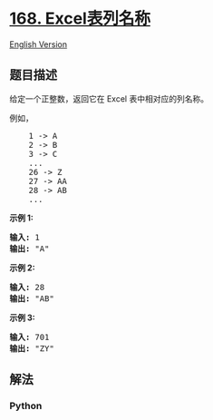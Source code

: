# [168. Excel表列名称](https://leetcode-cn.com/problems/excel-sheet-column-title)

[English Version](//leetcode/0100-0199/0168.Excel%20Sheet%20Column%20Title/README_EN.md)

## 题目描述

<!-- 这里写题目描述 -->

<p>给定一个正整数，返回它在 Excel 表中相对应的列名称。</p>

<p>例如，</p>

<pre>    1 -&gt; A
    2 -&gt; B
    3 -&gt; C
    ...
    26 -&gt; Z
    27 -&gt; AA
    28 -&gt; AB 
    ...
</pre>

<p><strong>示例 1:</strong></p>

<pre><strong>输入:</strong> 1
<strong>输出:</strong> &quot;A&quot;
</pre>

<p><strong>示例&nbsp;2:</strong></p>

<pre><strong>输入:</strong> 28
<strong>输出:</strong> &quot;AB&quot;
</pre>

<p><strong>示例&nbsp;3:</strong></p>

<pre><strong>输入:</strong> 701
<strong>输出:</strong> &quot;ZY&quot;
</pre>


## 解法

<!-- 这里可写通用的实现逻辑 -->

<!-- tabs:start -->

### **Python**

<!-- 这里可写当前语言的特殊实现逻辑 -->

```python

```

<!-- tabs:end -->
